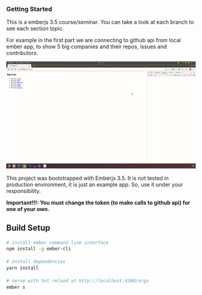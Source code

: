 ### Getting Started

This is a emberjs 3.5 course/seminar. You can take a look at each branch to see each section topic. 

For example in the first part we are connecting to github api from local ember app, to show 5 big companies and their repos, issues and contributors.  

![Alt Text](demo.gif)

This project was bootstrapped with Emberjs 3.5. It is not tested in production environment, it is just an example app. So, use it under your responsibility.

**Important!!!: You must change the token (to make calls to github api) for one of your own.**

## Build Setup

``` bash
# install ember command line interface
npm install -g ember-cli

# install dependencies
yarn install

# serve with hot reload at http://localhost:4200/orgs
ember s
